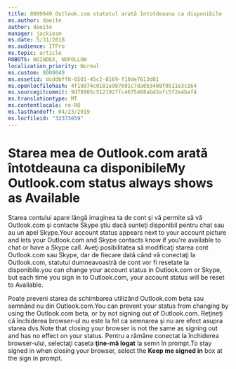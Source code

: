 ```yaml
---
title: 8000049 Outlook.com statutul arată întotdeauna ca disponibile
ms.author: daeite
author: daeite
manager: jackiesm
ms.date: 5/31/2018
ms.audience: ITPro
ms.topic: article
ROBOTS: NOINDEX, NOFOLLOW
localization_priority: Normal
ms.custom: 8000049
ms.assetid: dcddbff8-6501-45c2-8169-f18de7613d81
ms.openlocfilehash: 4f19d74c0181e987691c7da0b3408f0511e3c164
ms.sourcegitcommit: 9d78905c512192ffc4675468abd2efc5f2e4baf4
ms.translationtype: MT
ms.contentlocale: ro-RO
ms.lasthandoff: 04/23/2019
ms.locfileid: "32373659"
---
```

# <a name="my-outlookcom-status-always-shows-as-available"></a><span data-ttu-id="9abae-102">Starea mea de Outlook.com arată întotdeauna ca disponibile</span><span class="sxs-lookup"><span data-stu-id="9abae-102">My Outlook.com status always shows as Available</span></span>

<span data-ttu-id="9abae-103">Starea contului apare lângă imaginea ta de cont şi vă permite să vă Outlook.com şi contacte Skype ştiu dacă sunteţi disponibil pentru chat sau au un apel Skype.</span><span class="sxs-lookup"><span data-stu-id="9abae-103">Your account status appears next to your account picture and lets your Outlook.com and Skype contacts know if you're available to chat or have a Skype call.</span></span> <span data-ttu-id="9abae-104">Aveţi posibilitatea să modificaţi starea cont Outlook.com sau Skype, dar de fiecare dată când vă conectaţi la Outlook.com, statutul dumneavoastră de cont vor fi resetate la disponibile.</span><span class="sxs-lookup"><span data-stu-id="9abae-104">you can change your account status in Outlook.com or Skype, but each time you sign in to Outlook.com, your account status will be reset to Available.</span></span>
  
<span data-ttu-id="9abae-105">Poate preveni starea de schimbarea utilizând Outlook.com beta sau semnând nu din Outlook.com.</span><span class="sxs-lookup"><span data-stu-id="9abae-105">You can prevent your status from changing by using the Outlook.com beta, or by not signing out of Outlook.com.</span></span> <span data-ttu-id="9abae-106">Reţineţi că închiderea browser-ul nu este la fel ca semnarea şi nu are efect asupra starea dvs.</span><span class="sxs-lookup"><span data-stu-id="9abae-106">Note that closing your browser is not the same as signing out and has no effect on your status.</span></span> <span data-ttu-id="9abae-107">Pentru a rămâne conectat la închiderea browser-ului, selectaţi caseta **ţine-mă logat** la semn în prompt.</span><span class="sxs-lookup"><span data-stu-id="9abae-107">To stay signed in when closing your browser, select the **Keep me signed in** box at the sign in prompt.</span></span> 
  

